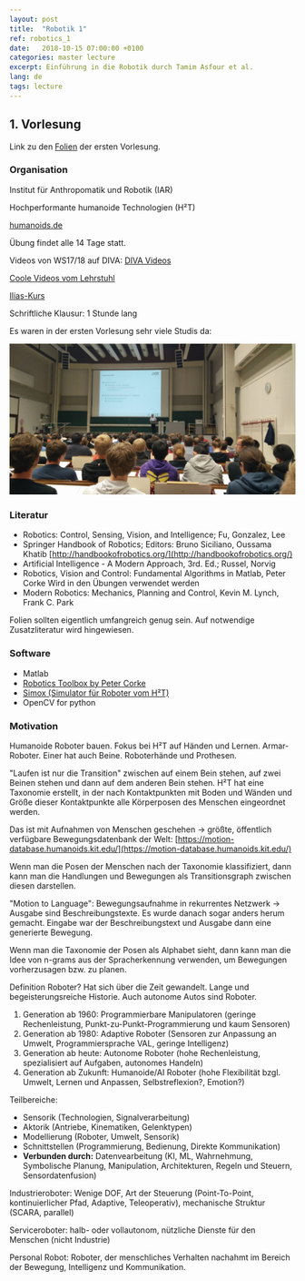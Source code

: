 ```yaml
---
layout: post
title:  "Robotik 1"
ref: robotics_1
date:   2018-10-15 07:00:00 +0100
categories: master lecture
excerpt: Einführung in die Robotik durch Tamim Asfour et al.
lang: de
tags: lecture
---
```


## 1. Vorlesung

Link zu den [Folien](https://ilias.studium.kit.edu/goto.php?target=file_879241_download&client_id=produktiv) der ersten Vorlesung.

### Organisation

Institut für Anthropomatik und Robotik (IAR)

Hochperformante humanoide Technologien (H²T)

[humanoids.de](http://www.humanoids.de)

Übung findet alle 14 Tage statt.

Videos von WS17/18 auf DIVA: [DIVA Videos](https://mediaservice.bibliothek.kit.edu/#/details/DIVA-2017-519)

[Coole Videos vom Lehrstuhl](https://www.youtube.com/user/HumanoidRobots/videos)

[Ilias-Kurs](https://ilias.studium.kit.edu/goto.php?target=crs_884802&client_id=produktiv)

Schriftliche Klausur: 1 Stunde lang

Es waren in der ersten Vorlesung sehr viele Studis da:

![](/assets/images/robotik.jpg)

### Literatur

 - Robotics: Control, Sensing, Vision, and Intelligence; Fu, Gonzalez, Lee
 - Springer Handbook of Robotics; Editors: Bruno Siciliano, Oussama Khatib
   [http://handbookofrobotics.org/](http://handbookofrobotics.org/)
 - Artificial Intelligence - A Modern Approach, 3rd. Ed.; Russel, Norvig
 - Robotics, Vision and Control: Fundamental Algorithms in Matlab, Peter Corke
   Wird in den Übungen verwendet werden
 - Modern Robotics: Mechanics, Planning and Control, Kevin M. Lynch, Frank C. Park

Folien sollten eigentlich umfangreich genug sein. Auf notwendige Zusatzliteratur wird hingewiesen.

### Software

 - Matlab
 - [Robotics Toolbox by Peter Corke](http://petercorke.com/wordpress/toolboxes/robotics-toolbox)
 - [Simox (Simulator für Roboter vom H²T)](https://gitlab.com/Simox/simox/wikis/Installation-Source-Ubuntu)
 - OpenCV for python

### Motivation

Humanoide Roboter bauen. Fokus bei H²T auf Händen und Lernen.
Armar-Roboter. Einer hat auch Beine. Roboterhände und Prothesen.

"Laufen ist nur die Transition" zwischen auf einem Bein stehen, auf zwei Beinen stehen und dann auf dem anderen Bein stehen.
H²T hat eine Taxonomie erstellt, in der nach Kontaktpunkten mit Boden und Wänden und Größe dieser Kontaktpunkte alle Körperposen des Menschen eingeordnet werden.

Das ist mit Aufnahmen von Menschen geschehen -> größte, öffentlich verfügbare Bewegungsdatenbank der Welt:
[https://motion-database.humanoids.kit.edu/](https://motion-database.humanoids.kit.edu/)

Wenn man die Posen der Menschen nach der Taxonomie klassifiziert, dann kann man die Handlungen und Bewegungen als Transitionsgraph zwischen diesen darstellen.

"Motion to Language": Bewegungsaufnahme in rekurrentes Netzwerk -> Ausgabe sind Beschreibungstexte. Es wurde danach sogar anders herum gemacht. Eingabe war der Beschreibungstext und Ausgabe dann eine generierte Bewegung.

Wenn man die Taxonomie der Posen als Alphabet sieht, dann kann man die Idee von n-grams aus der Spracherkennung verwenden, um Bewegungen vorherzusagen bzw. zu planen.

Definition Roboter? Hat sich über die Zeit gewandelt. Lange und begeisterungsreiche Historie. Auch autonome Autos sind Roboter.

1. Generation ab 1960: Programmierbare Manipulatoren (geringe Rechenleistung, Punkt-zu-Punkt-Programmierung und kaum Sensoren)
2. Generation ab 1980: Adaptive Roboter (Sensoren zur Anpassung an Umwelt, Programmiersprache VAL, geringe Intelligenz)
3. Generation ab heute: Autonome Roboter (hohe Rechenleistung, spezialisiert auf Aufgaben, autonomes Handeln)
4. Generation ab Zukunft: Humanoide/AI Roboter (hohe Flexibilität bzgl. Umwelt, Lernen und Anpassen, Selbstreflexion?, Emotion?)


Teilbereiche:

- Sensorik (Technologien, Signalverarbeitung)
- Aktorik (Antriebe, Kinematiken, Gelenktypen)
- Modellierung (Roboter, Umwelt, Sensorik)
- Schnittstellen (Programmierung, Bedienung, Direkte Kommunikation)
- **Verbunden durch:** Datenvearbeitung (KI, ML, Wahrnehmung, Symbolische Planung, Manipulation, Architekturen, Regeln und Steuern, Sensordatenfusion)


Industrieroboter: Wenige DOF, Art der Steuerung (Point-To-Point, kontinuierlicher Pfad, Adaptive, Teleoperativ), mechanische Struktur (SCARA, parallel)

Serviceroboter: halb- oder vollautonom, nützliche Dienste für den Menschen (nicht Industrie)

Personal Robot: Roboter, der menschliches Verhalten nachahmt im Bereich der Bewegung, Intelligenz und Kommunikation.
